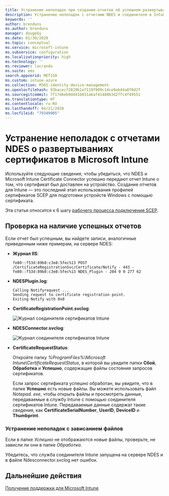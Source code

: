 ```yaml
---
title: Устранение неполадок при создании отчетов об успешном развертывании сертификатов на устройствах при использовании SCEP с Microsoft Intune | Документация Майкрософт
description: Устранение неполадок с отчетами NDES и соединителя в Intune об успешном развертывании сертификатов, которые были подготовлены с помощью профилей сертификатов SCEP.
keywords: ''
author: brenduns
ms.author: brenduns
manager: dougeby
ms.date: 01/30/2020
ms.topic: conceptual
ms.service: microsoft-intune
ms.subservice: configuration
ms.localizationpriority: high
ms.technology: ''
ms.reviewer: lacranda
ms.suite: ems
search.appverid: MET150
ms.custom: intune-azure
ms.collection: M365-identity-device-management
ms.openlocfilehash: 93bacecf2829b1e7119f909c14ce9ab44a8f6d2f
ms.sourcegitcommit: 7f17d6eb9dd41b031a6af4148863d2ffc4f49551
ms.translationtype: HT
ms.contentlocale: ru-RU
ms.lasthandoff: 04/21/2020
ms.locfileid: "79349905"
---
```

# <a name="troubleshoot-ndes-reporting-of-certificate-deployments-in-microsoft-intune"></a>Устранение неполадок с отчетами NDES о развертываниях сертификатов в Microsoft Intune

Используйте следующие сведения, чтобы убедиться, что NDES и Microsoft Intune Certificate Connector успешно передают отчет Intune о том, что сертификат был доставлен на устройство. Создание отчетов для Intune — это последний этап использования профилей сертификатов SCEP для подготовки устройств Windows с помощью сертификата.

Эта статья относится к 6 шагу [рабочего процесса подключения SCEP](troubleshoot-scep-certificate-profiles.md).

## <a name="review-for-signs-of-successful-reporting"></a>Проверка на наличие успешных отчетов

Если отчет был успешным, вы найдете записи, аналогичные приведенным ниже примерам, на сервере NDES:

- **Журнал IIS**:

  `fe80::f53d:89b8:c3e8:5fec%13 POST /CertificateRegistrationSvc/Certificate/Notify - 443 - fe80::f53d:89b8:c3e8:5fec%13 NDES_Plugin - 204 0 0 277 62`

- **NDESPlugin.log**:

  ```
  Calling Notifyrequest ...
  Sending request to certificate registration point.
  Exiting Notify with 0x0
  ```

- **CertificateRegistrationPoint.svclog**:

  ![Журнал соединителя сертификатов Intune](../protect/media/troubleshoot-scep-certificate-reporting/certificate-registration-point-log.png)

- **NDESConnector.svclog**:

  ![Журнал соединителя сертификатов Intune](../protect/media/troubleshoot-scep-certificate-reporting/ndesconnector-log.png)

- **CertificateRequestStatus**:

  Откройте папку *%ProgramFiles%\Microsoft Intune\CertificateRequestStatus*, в которой вы увидите папки **Сбой**, **Обработка** и **Успешно**, содержащие файлы состояния запросов сертификатов.

  Если запрос сертификата успешно обработан, вы увидите, что в папке **Успешно** есть новые файлы. Вы можете использовать файл *Notepad. exe*, чтобы открыть файлы и просмотреть данные, передаваемые в службу Intune с помощью соединителя сертификатов Intune. Передаваемые данные содержат такие сведения, как **CertificateSerialNumber**, **UserID**, **DeviceID** и **Thumbprint**.

### <a name="troubleshoot-stuck-files"></a>Устранение неполадок с зависанием файлов

Если в папке *Успешно* не отображаются новые файлы, проверьте, не зависли ли они в папке *Обработка*.

Убедитесь, что служба соединителя Intune запущена на сервере NDES и в файле Ndesconnector.svclog нет ошибок.

## <a name="next-steps"></a>Дальнейшие действия

[Получение поддержки для Microsoft Intune](../fundamentals/get-support.md)
